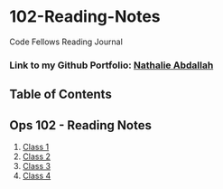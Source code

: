 # 102-Reading-Notes
Code Fellows Reading Journal

### Link to my Github Portfolio: [Nathalie Abdallah](https://github.com/nataliabdallah)

## Table of Contents

## Ops 102 - Reading Notes
1. [Class 1](https://github.com/nataliabdallah/102-reading-notes/wiki/Class-01-Reading:-What-is-a-computer%3F)
2. [Class 2](https://github.com/nataliabdallah/102-reading-notes/wiki/Class-02:-Build-a-computer)
3. [Class 3](https://github.com/nataliabdallah/102-reading-notes/wiki/Class-03:-Startup-Sequences-and-BIOS)
4. [Class 4](https://github.com/nataliabdallah/102-reading-notes/class-04.md)
